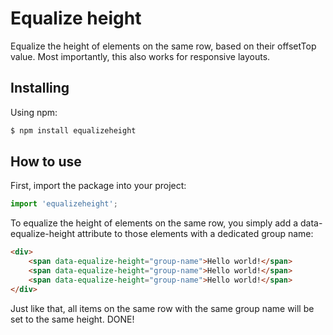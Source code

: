 # Equalize height

Equalize the height of elements on the same row, based on their offsetTop value. Most importantly, this also works for responsive layouts.

## Installing

Using npm:

```bash
$ npm install equalizeheight
```

## How to use

First, import the package into your project:

```js
import 'equalizeheight';
```

To equalize the height of elements on the same row, you simply add a data-equalize-height attribute to those elements with a dedicated group name:

```html
<div>
    <span data-equalize-height="group-name">Hello world!</span>
    <span data-equalize-height="group-name">Hello world!</span>
    <span data-equalize-height="group-name">Hello world!</span>
</div>
```

Just like that, all items on the same row with the same group name will be set to the same height. DONE!


